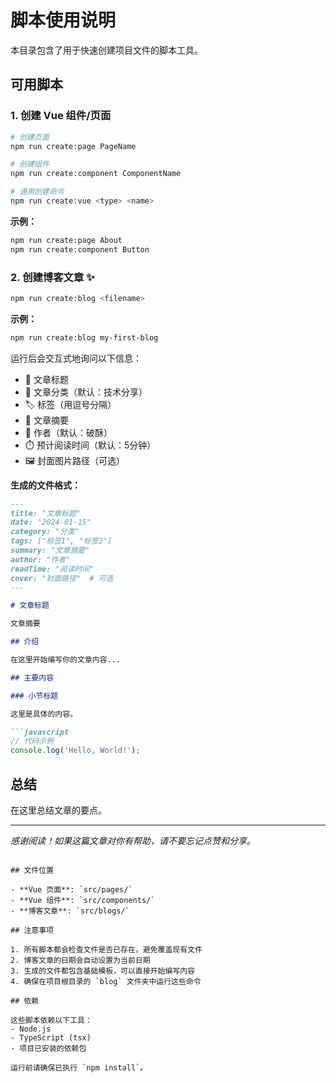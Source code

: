 # 脚本使用说明

本目录包含了用于快速创建项目文件的脚本工具。

## 可用脚本

### 1. 创建 Vue 组件/页面

```bash
# 创建页面
npm run create:page PageName

# 创建组件
npm run create:component ComponentName

# 通用创建命令
npm run create:vue <type> <name>
```

**示例：**
```bash
npm run create:page About
npm run create:component Button
```

### 2. 创建博客文章 ✨

```bash
npm run create:blog <filename>
```

**示例：**
```bash
npm run create:blog my-first-blog
```

运行后会交互式地询问以下信息：
- 📝 文章标题
- 📂 文章分类（默认：技术分享）
- 🏷️ 标签（用逗号分隔）
- 📄 文章摘要
- 👤 作者（默认：破酥）
- ⏱️ 预计阅读时间（默认：5分钟）
- 🖼️ 封面图片路径（可选）

**生成的文件格式：**
```markdown
---
title: "文章标题"
date: "2024-01-15"
category: "分类"
tags: ["标签1", "标签2"]
summary: "文章摘要"
author: "作者"
readTime: "阅读时间"
cover: "封面路径"  # 可选
---

# 文章标题

文章摘要

## 介绍

在这里开始编写你的文章内容...

## 主要内容

### 小节标题

这里是具体的内容。

```javascript
// 代码示例
console.log('Hello, World!');
```

## 总结

在这里总结文章的要点。

---

*感谢阅读！如果这篇文章对你有帮助，请不要忘记点赞和分享。*
```

## 文件位置

- **Vue 页面**: `src/pages/`
- **Vue 组件**: `src/components/`
- **博客文章**: `src/blogs/`

## 注意事项

1. 所有脚本都会检查文件是否已存在，避免覆盖现有文件
2. 博客文章的日期会自动设置为当前日期
3. 生成的文件都包含基础模板，可以直接开始编写内容
4. 确保在项目根目录的 `blog` 文件夹中运行这些命令

## 依赖

这些脚本依赖以下工具：
- Node.js
- TypeScript (tsx)
- 项目已安装的依赖包

运行前请确保已执行 `npm install`。